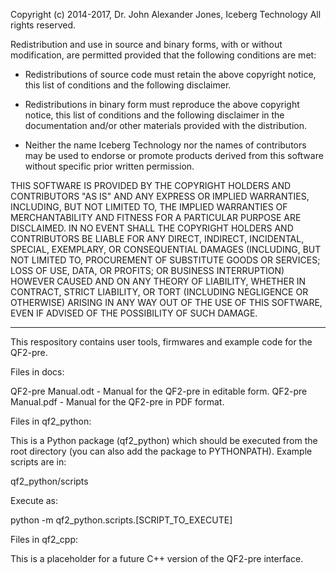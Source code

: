 Copyright (c) 2014-2017, Dr. John Alexander Jones, Iceberg Technology
All rights reserved.

Redistribution and use in source and binary forms, with or without
modification, are permitted provided that the following conditions are met:

- Redistributions of source code must retain the above copyright
  notice, this list of conditions and the following disclaimer.

- Redistributions in binary form must reproduce the above copyright
  notice, this list of conditions and the following disclaimer in the
  documentation and/or other materials provided with the distribution.

- Neither the name Iceberg Technology nor the
  names of contributors may be used to endorse or promote products
  derived from this software without specific prior written permission.

THIS SOFTWARE IS PROVIDED BY THE COPYRIGHT HOLDERS AND CONTRIBUTORS "AS IS" AND
ANY EXPRESS OR IMPLIED WARRANTIES, INCLUDING, BUT NOT LIMITED TO, THE IMPLIED
WARRANTIES OF MERCHANTABILITY AND FITNESS FOR A PARTICULAR PURPOSE ARE
DISCLAIMED. IN NO EVENT SHALL THE COPYRIGHT HOLDERS AND CONTRIBUTORS BE LIABLE FOR
ANY DIRECT, INDIRECT, INCIDENTAL, SPECIAL, EXEMPLARY, OR CONSEQUENTIAL DAMAGES
(INCLUDING, BUT NOT LIMITED TO, PROCUREMENT OF SUBSTITUTE GOODS OR SERVICES;
LOSS OF USE, DATA, OR PROFITS; OR BUSINESS INTERRUPTION) HOWEVER CAUSED AND
ON ANY THEORY OF LIABILITY, WHETHER IN CONTRACT, STRICT LIABILITY, OR TORT
(INCLUDING NEGLIGENCE OR OTHERWISE) ARISING IN ANY WAY OUT OF THE USE OF THIS
SOFTWARE, EVEN IF ADVISED OF THE POSSIBILITY OF SUCH DAMAGE.

-----------------------------------------------------------------------

This respository contains user tools, firmwares and example code for the QF2-pre.

Files in docs:

QF2-pre Manual.odt - Manual for the QF2-pre in editable form.
QF2-pre Manual.pdf - Manual for the QF2-pre in PDF format.

Files in qf2_python:

This is a Python package (qf2_python) which should be executed from the root
directory (you can also add the package to PYTHONPATH). Example scripts are in:

qf2_python/scripts

Execute as:

python -m qf2_python.scripts.[SCRIPT_TO_EXECUTE]

Files in qf2_cpp:

This is a placeholder for a future C++ version of the QF2-pre interface.
